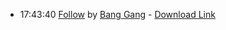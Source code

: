 *   17:43:40  [Follow](http://goo.gl/Mbp42P) by [Bang Gang](http://www.last.fm/music/Bang+Gang) - [Download Link](http://goo.gl/wzI16f)

